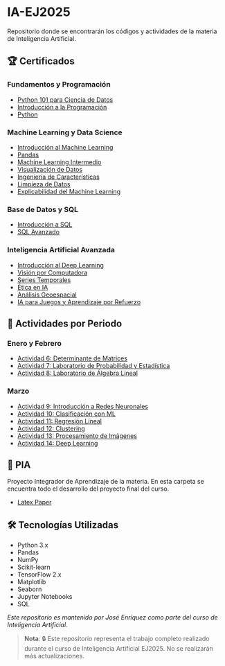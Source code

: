 # IA-EJ2025
Repositorio donde se encontrarán los códigos y actividades de la materia de Inteligencia Artificial.


## 🏆 Certificados
### Fundamentos y Programación
- [Python 101 para Ciencia de Datos](./Certificados/Python%20101%20for%20Data%20Science.pdf)
- [Introducción a la Programación](./Certificados/01-Intro_to_Programming.pdf)
- [Python](./Certificados/02-Python.pdf)

### Machine Learning y Data Science
- [Introducción al Machine Learning](./Certificados/03-Intro_to_Machine_Learning.pdf)
- [Pandas](./Certificados/04-Pandas.pdf)
- [Machine Learning Intermedio](./Certificados/05-Intermediate_Machine_Learning.pdf)
- [Visualización de Datos](./Certificados/06-Data_Visualization.pdf)
- [Ingeniería de Características](./Certificados/07-Feature_Engineering.pdf)
- [Limpieza de Datos](./Certificados/13-Data_Cleaning.pdf)
- [Explicabilidad del Machine Learning](./Certificados/16-Machine_Learning_Explainability.pdf)

### Base de Datos y SQL
- [Introducción a SQL](./Certificados/08-Intro_to_SQL.pdf)
- [SQL Avanzado](./Certificados/09-Advanced_SQL.pdf)

### Inteligencia Artificial Avanzada
- [Introducción al Deep Learning](./Certificados/10-Intro_to_Deep_Learning.pdf)
- [Visión por Computadora](./Certificados/11-Computer_Vision.pdf)
- [Series Temporales](./Certificados/12-Time_Series.pdf)
- [Ética en IA](./Certificados/14-Intro_to_AI_Ethics.pdf)
- [Análisis Geoespacial](./Certificados/15-Geospatial_Analysis.pdf)
- [IA para Juegos y Aprendizaje por Refuerzo](./Certificados/17-Intro_to_Game_AI_and_Reinforcement_Learning.pdf)

## 📝 Actividades por Periodo

### Enero y Febrero
- [Actividad 6: Determinante de Matrices](./Actividades/Actividad6_Determinantes_de_Matrices.pdf)
- [Actividad 7: Laboratorio de Probabilidad y Estadística](./Actividades/Act%207%20Laboratorio%20de%20Repaso%20de%20Probabilidad%20y%20Estadística.pdf)
- [Actividad 8: Laboratorio de Álgebra Lineal](./Actividades/Act_8__Laboratorio_de_Álgebra_Lineal.pdf)

### Marzo
- [Actividad 9: Introducción a Redes Neuronales](./Actividades/Actividad_10/Actividad_10_Reporte.pdf)
- [Actividad 10: Clasificación con ML](./Actividades/Actividad_10/Actividad_10_Reporte.pdf)
- [Actividad 11: Regresión Lineal](./Actividades/Actividad_11/Actividad_11_Reporte.pdf)
- [Actividad 12: Clustering](./Actividades/Actividad_12/Actividad_12.pdf)
- [Actividad 13: Procesamiento de Imágenes](./Actividades/Actividad_13/Actividad_13.pdf)
- [Actividad 14: Deep Learning](./Actividades/Actividad_14/Actividad_14.pdf)


## 🎯 PIA
Proyecto Integrador de Aprendizaje de la materia. En esta carpeta se encuentra todo el desarrollo del proyecto final del curso.
- [Latex Paper](./PIA/PaperLatexIA.pdf)

## 🛠️ Tecnologías Utilizadas
- Python 3.x
- Pandas
- NumPy
- Scikit-learn
- TensorFlow 2.x
- Matplotlib
- Seaborn
- Jupyter Notebooks
- SQL

*Este repositorio es mantenido por José Enríquez como parte del curso de Inteligencia Artificial.*

> **Nota**: 🔒 Este repositorio representa el trabajo completo realizado durante el curso de Inteligencia Artificial EJ2025. No se realizarán más actualizaciones.

